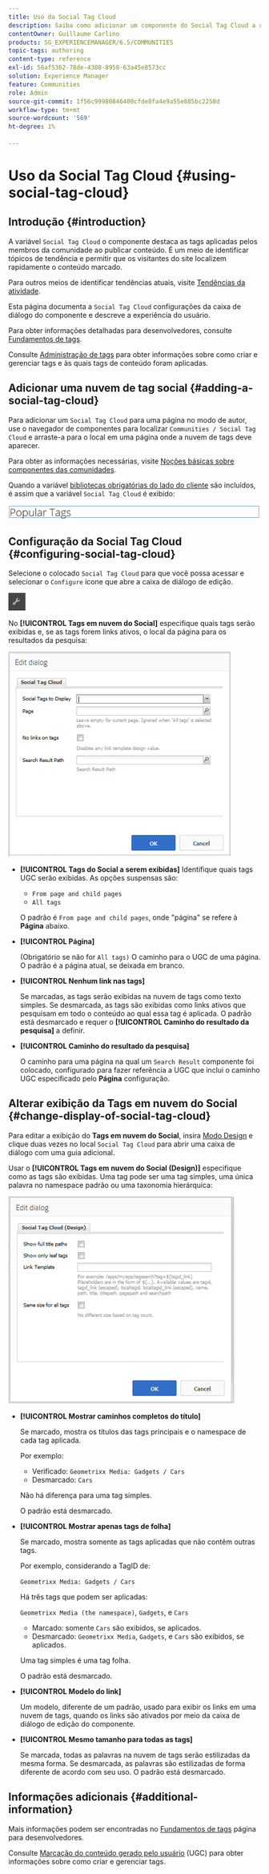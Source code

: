 ```yaml
---
title: Uso da Social Tag Cloud
description: Saiba como adicionar um componente do Social Tag Cloud a uma página que permite que os membros da comunidade conectados identifiquem rapidamente os tópicos de tendência e localizem o conteúdo marcado.
contentOwner: Guillaume Carlino
products: SG_EXPERIENCEMANAGER/6.5/COMMUNITIES
topic-tags: authoring
content-type: reference
exl-id: 56af5362-78de-4308-8958-63a45e8573cc
solution: Experience Manager
feature: Communities
role: Admin
source-git-commit: 1f56c99980846400cfde8fa4e9a55e885bc2258d
workflow-type: tm+mt
source-wordcount: '569'
ht-degree: 1%

---
```


# Uso da Social Tag Cloud {#using-social-tag-cloud}

## Introdução {#introduction}

A variável `Social Tag Cloud` o componente destaca as tags aplicadas pelos membros da comunidade ao publicar conteúdo. É um meio de identificar tópicos de tendência e permitir que os visitantes do site localizem rapidamente o conteúdo marcado.

Para outros meios de identificar tendências atuais, visite [Tendências da atividade](trends.md).

Esta página documenta a `Social Tag Cloud` configurações da caixa de diálogo do componente e descreve a experiência do usuário.

Para obter informações detalhadas para desenvolvedores, consulte [Fundamentos de tags](tag.md).

Consulte [Administração de tags](../../help/sites-administering/tags.md) para obter informações sobre como criar e gerenciar tags e às quais tags de conteúdo foram aplicadas.

## Adicionar uma nuvem de tag social {#adding-a-social-tag-cloud}

Para adicionar um `Social Tag Cloud` para uma página no modo de autor, use o navegador de componentes para localizar `Communities / Social Tag Cloud` e arraste-a para o local em uma página onde a nuvem de tags deve aparecer.

Para obter as informações necessárias, visite [Noções básicas sobre componentes das comunidades](basics.md).

Quando a variável [bibliotecas obrigatórias do lado do cliente](tag.md#essentials-for-client-side) são incluídos, é assim que a variável `Social Tag Cloud` é exibido:

![social-tag](assets/social-tag.png)

## Configuração da Social Tag Cloud {#configuring-social-tag-cloud}

Selecione o colocado `Social Tag Cloud` para que você possa acessar e selecionar o `Configure` ícone que abre a caixa de diálogo de edição.

![configurar](assets/configure-new.png)

No **[!UICONTROL Tags em nuvem do Social]** especifique quais tags serão exibidas e, se as tags forem links ativos, o local da página para os resultados da pesquisa:

![social-tag-cloud](assets/social-tag-cloud.png)

* **[!UICONTROL Tags do Social a serem exibidas]**
Identifique quais tags UGC serão exibidas. As opções suspensas são:

   * `From page and child pages`
   * `All tags`

  O padrão é `From page and child pages`, onde &quot;página&quot; se refere à **Página** abaixo.

* **[!UICONTROL Página]**

  (Obrigatório se não for `All tags)` O caminho para o UGC de uma página. O padrão é a página atual, se deixada em branco.

* **[!UICONTROL Nenhum link nas tags]**

  Se marcadas, as tags serão exibidas na nuvem de tags como texto simples. Se desmarcada, as tags são exibidas como links ativos que pesquisam em todo o conteúdo ao qual essa tag é aplicada. O padrão está desmarcado e requer o **[!UICONTROL Caminho do resultado da pesquisa]** a definir.

* **[!UICONTROL Caminho do resultado da pesquisa]**

  O caminho para uma página na qual um `Search Result` componente foi colocado, configurado para fazer referência a UGC que inclui o caminho UGC especificado pelo **Página** configuração.

## Alterar exibição da Tags em nuvem do Social {#change-display-of-social-tag-cloud}

Para editar a exibição do **Tags em nuvem do Social**, insira [Modo Design](../../help/sites-authoring/default-components-designmode.md) e clique duas vezes no local `Social Tag Cloud` para abrir uma caixa de diálogo com uma guia adicional.

Usar o **[!UICONTROL Tags em nuvem do Social (Design)]** especifique como as tags são exibidas. Uma tag pode ser uma tag simples, uma única palavra no namespace padrão ou uma taxonomia hierárquica:

![social-tag-cloud-design](assets/social-tag-cloud-design.png)

* **[!UICONTROL Mostrar caminhos completos do título]**

  Se marcado, mostra os títulos das tags principais e o namespace de cada tag aplicada.

  Por exemplo:

   * Verificado: `Geometrixx Media: Gadgets / Cars`
   * Desmarcado: `Cars`

  Não há diferença para uma tag simples.

  O padrão está desmarcado.

* **[!UICONTROL Mostrar apenas tags de folha]**

  Se marcado, mostra somente as tags aplicadas que não contêm outras tags.

  Por exemplo, considerando a TagID de:

  `Geometrixx Media: Gadgets / Cars`

  Há três tags que podem ser aplicadas:

  `Geometrixx Media (the namespace)`, `Gadgets`, e `Cars`

   * Marcado: somente `Cars` são exibidos, se aplicados.
   * Desmarcado: `Geometrixx Media`, `Gadgets`, e `Cars` são exibidos, se aplicados.

  Uma tag simples é uma tag folha.

  O padrão está desmarcado.

* **[!UICONTROL Modelo do link]**

  Um modelo, diferente de um padrão, usado para exibir os links em uma nuvem de tags, quando os links são ativados por meio da caixa de diálogo de edição do componente.

* **[!UICONTROL Mesmo tamanho para todas as tags]**

  Se marcada, todas as palavras na nuvem de tags serão estilizadas da mesma forma. Se desmarcada, as palavras são estilizadas de forma diferente de acordo com seu uso. O padrão está desmarcado.

## Informações adicionais {#additional-information}

Mais informações podem ser encontradas no [Fundamentos de tags](tag.md) página para desenvolvedores.

Consulte [Marcação do conteúdo gerado pelo usuário](tag-ugc.md) (UGC) para obter informações sobre como criar e gerenciar tags.
